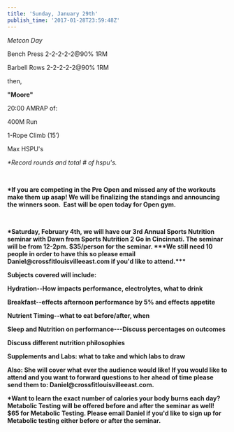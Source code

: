 ```yaml
---
title: 'Sunday, January 29th'
publish_time: '2017-01-28T23:59:48Z'
---
```


*Metcon Day*

Bench Press 2-2-2-2-2\@90% 1RM

Barbell Rows 2-2-2-2-2\@90% 1RM

then,

**"Moore"**

20:00 AMRAP of:

400M Run

1-Rope Climb (15′)

Max HSPU's

*\*Record rounds and total \# of hspu's.*

 

**\*If you are competing in the Pre Open and missed any of the workouts
make them up asap! We will be finalizing the standings and announcing
the winners soon.  East will be open today for Open gym.**

 

**\*Saturday, February 4th, we will have our 3rd Annual Sports Nutrition
seminar with Dawn from Sports Nutrition 2 Go in Cincinnati. The seminar
will be from 12-2pm. \$35/person for the seminar. \*\*\*We still need 10
people in order to have this so please email
Daniel\@crossfitlouisvilleeast.com if you'd like to attend.\*\*\***

**Subjects covered will include:**

**Hydration--How impacts performance, electrolytes, what to drink**

**Breakfast--effects afternoon performance by 5% and effects appetite**

**Nutrient Timing--what to eat before/after, when**

**Sleep and Nutrition on performance---Discuss percentages on outcomes**

**Discuss different nutrition philosophies**

**Supplements and Labs: what to take and which labs to draw**

**Also: She will cover what ever the audience would like! If you would
like to attend and you want to forward questions to her ahead of time
please send them to: Daniel\@crossfitlouisvilleeast.com.**

**\*Want to learn the exact number of calories your body burns each day?
Metabolic Testing will be offered before and after the seminar as well!
\$65 for Metabolic Testing. Please email Daniel if you'd like to sign up
for Metabolic testing either before or after the seminar.**
